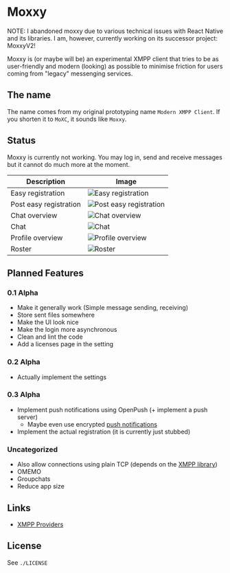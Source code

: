 # Moxxy

NOTE: I abandoned moxxy due to various technical issues with React Native and its libraries. I am, however, currently working on its successor project: MoxxyV2!

Moxxy is (or maybe will be) an experimental XMPP client that tries to be as user-friendly and modern (looking)
as possible to minimise friction for users coming from "legacy" messenging services.

## The name

The name comes from my original prototyping name `Modern XMPP Client`. If you shorten it to `MoXC`, it sounds like
`Moxxy`.

## Status

Moxxy is currently not working. You may log in, send and receive messages but it cannot do much more at the moment.

| Description | Image |
| --- | --- |
| Easy registration | ![Easy registration](/assets/readme/easy_register.png) |
| Post easy registration | ![Post easy registration](/assets/readme/post_register.png) |
| Chat overview | ![Chat overview](/assets/readme/conversation_list.png) |
| Chat | ![Chat](/assets/readme/chat.png) |
| Profile overview | ![Profile overview](/assets/readme/profile.png) |
| Roster | ![Roster](/assets/readme/roster.png) |

## Planned Features

### 0.1 Alpha

- Make it generally work (Simple message sending, receiving)
- Store sent files somewhere
- Make the UI look nice
- Make the login more asynchronous
- Clean and lint the code
- Add a licenses page in the setting

### 0.2 Alpha

- Actually implement the settings

### 0.3 Alpha

- Implement push notifications using OpenPush (+ implement a push server)
   - Maybe even use encrypted [push notifications](https://xeps.tigase.net//docs/push-notifications/encrypt/)
- Implement the actual registration (it is currently just stubbed)

### Uncategorized

- Also allow connections using plain TCP (depends on the [XMPP library](https://github.com/legastero/stanza))
- OMEMO
- Groupchats
- Reduce app size

## Links

- [XMPP Providers](https://invent.kde.org/melvo/xmpp-providers/-/tree/master)

## License

See `./LICENSE`
